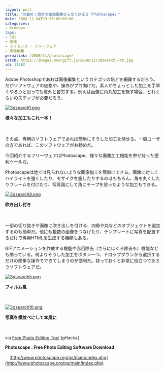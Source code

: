 ```yaml
---
layout: post
title: "お勧め！簡単な画像編集なら全てお任せ「Photoscape」"
date: 2008-11-04T19:30:00+09:00
categories:
- Windows
tags: 
- GUI
- 画像
- ライセンス - フリーウェア
- 画像編集
permalink: /2008/11/photoscape/
catch: https://images.moongift.jp/2008/11/3dsearch5-tm.jpg
id: 11362
---
```

Adobe Photoshopであれば画像編集というカテゴリの殆どを網羅するだろう。だがソフトウェアの価格や、操作がプロ向けだ。素人がちょっとした加工を手早くやろうと思っても意外と苦労する。例えば画像に角丸加工を施す場合、どれくらいのステップが必要だろう。

  

[![3dsearch1.png](https://images.moongift.jp/2008/11/3dsearch1-tm.jpg)](https://images.moongift.jp/2008/11/3dsearch1.png)  
  
**様々な加工もこれ一本！**

  

　

  

その点、専用のソフトウェアであれば簡単にそうした加工を施せる。一般ユーザの方であれば、このソフトウェアがお勧めだ。

  

今回紹介するフリーウェアはPhotoscape、様々な画像加工機能を併せ持った便利ツールだ。

  
  
<!--more-->  

Photoscapeは他では見られないような画像加工を簡単にできる。画像に対してハイライトを強くしたり、モザイクを施したりするのはもちろん、角を丸くしたりフレームを付けたり、写真風にして角にテープを貼ったような加工もできる。

  

[![3dsearch8.png](https://images.moongift.jp/2008/11/3dsearch8-tm.jpg)](https://images.moongift.jp/2008/11/3dsearch8.png)  
  
**吹き出し付き**

  

　

  

一部の切り抜きや画像に吹き出しを付ける、四角や丸などのオブジェクトを追加するのも簡単だ。他にも複数の画像をつなげたり、テンプレートに写真を配置するだけで専用HTMLを生成する機能もある。

  

GIFアニメーションを作成する機能や赤目除去（さらにほくろ除去も）機能なども揃っている。何よりそうした加工をボタン一つ、ドロップダウンから選択するだけの簡単な操作でできてしまうのが便利だ。持っておくと非常に役立つであろうソフトウェアだ。

  

[![3dsearch5.png](https://images.moongift.jp/2008/11/3dsearch5-tm.jpg)](https://images.moongift.jp/2008/11/3dsearch5.png)  
  
**フィルム風**

  

　

  

[![3dsearch10.png](https://images.moongift.jp/2008/11/3dsearch10-tm.jpg)](https://images.moongift.jp/2008/11/3dsearch10.png)  
  
**写真を横並べにして本風に**

  

　

  

via [Free Photo Editing Tool](http://www.ghacks.net/2008/11/03/free-photo-editing-tool/) [gHacks]

  

**Photoscape : Free Photo Editing Software Download**  
  
　[http://www.photoscape.org/ps/main/index.php](http://www.photoscape.org/ps/main/index.php)

  
